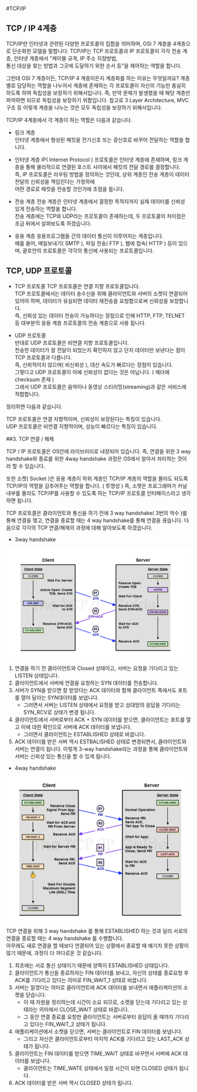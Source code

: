 #TCP/IP

## TCP / IP 4계층   
TCP/IP란 인터넷과 관련된 다양한 프로토콜의 집합을 의미하며, OSI 7 계층을 4계층으로 단순화한 모델을 말합니다.
TCP/IP는 TCP 프로토콜과 IP 프로토콜이 각각 전송 계층, 인터넷 계층에서 "케이블 규격, IP 주소 지정방법,   
통신 대상을 찾는 방법과 그곳에 도달하기 위한 순서 등"을 제어하는 역할을 합니다.

그런데 OSI 7 계층이든, TCP/IP 4 계층이든지 계층화를 하는 이유는 무엇일까요?
계층별로 담당하는 역할을 나누어서 계층에 존재하는 각 프로토콜이 자신의 기능만 충실히 하도록 하여 독립성을 보장하기 위해서입니다.
즉, 만약 문제가 발생했을 때 해당 계층만 파악하면 되므로 독립성을 보장하기 위함입니다.
참고로 3 Layer Architecture, MVC 구조 등 이렇게 계층을 나누는 것은 모두 독립성을 보장하기 위해서입니다.


TCP/IP 4계층에서 각 계층이 하는 역할은 다음과 같습니다.

- 링크 계층  
인터넷 계층에서 형성된 패킷을 전기신호 또는 광신호로 바꾸어 전달하는 역할을 합니다.

- 인터넷 계층
IP( Internet Protocol ) 프로토콜은 인터넷 계층에 존재하며, 링크 계층을 통해 물리적으로 연결된 호스트 사이에서 패킷의 전달 경로를 결정합니다.  
즉, IP 프로토콜은 라우팅 방법을 정의하는 것인데, 상위 계층인 전송 계층이 데이터 전달의 신뢰성을 책임진다는 가정하에  
어떤 경로로 패킷을 전송할 것인가에 초점을 둡니다.

- 전송 계층
전송 계층은 인터넷 계층에서 결정한 목적지까지 실제 데이터를 신뢰성 있게 전송하는 역할을 합니다.  
전송 계층에는 TCP와 UDP라는 프로토콜이 존재하는데, 두 프로토콜의 차이점은 조금 뒤에서 살펴보도록 하겠습니다.  

- 응용 계층
응용프로그램들 간의 데이터 통신이 이루어지는 계층입니다.  
예를 들어, 메일보내기( SMTP ), 파일 전송( FTP ), 웹에 접속( HTTP ) 등이 있으며, 괄호안의 프로토콜은 각각의 통신에 사용되는 프로토콜입니다.  

## TCP, UDP 프로토콜

- TCP 프로토콜
TCP 프로토콜은 연결 지향 프로토콜입니다.  
TCP 프로토콜에서는 데이터 송수신을 위해 클라이언트와 서버의 소켓이 연결되어 있어야 하며, 데이터가 유실되면 데이터 재전송을 요청함으로써 신뢰성을 보장합니다.  
즉, 신뢰성 있는 데이터 전송이 가능하다는 장점으로 인해 HTTP, FTP, TELNET 등 대부분의 응용 계층 프로토콜의 전송 계층으로 사용 됩니다.  

- UDP 프로토콜  
반대로 UDP 프로토콜은 비연결 지향 프로토콜입니다.  
전송한 데이터가 잘 전달이 되었는지 확인하지 않고 단지 데이터만 보낸다는 점이 TCP 프로토콜과 다릅니다.  
즉, 신뢰적이지 않으며( 비신뢰성 ), 대신 속도가 빠르다는 장점이 있습니다.  
그렇다고 UDP 프로토콜이 아예 신뢰성이 없다는 것은 아닙니다. ( 헤더에 checksum 존재 )  
그래서 UDP 프로토콜은 음악이나 동영상 스티리밍(streaming)과 같은 서비스에 적합합니다.  

정리하면 다음과 같습니다.

TCP 프로토콜은 연결 지향적이며, 신뢰성이 보장된다는 특징이 있습니다.  
UDP 프로토콜은 비연결 지향적이며, 성능이 빠르다는 특징이 있습니다.  

##3. TCP 연결 / 해제
  
TCP / IP 프로토콜은 OS안에 라이브러리로 내장되어 있습니다.
즉, 연결을 위한 3 way handshake와 종료를 위한 4way handshake 과정은 OS에서 알아서 처리하는 것이라 할 수 있습니다.
  
또한 소켓( Socket )은 응용 계층이 하위 계층인 TCP/IP 계층의 역할을 몰라도 되도록 TCP/IP의 역할을 감추어주는 역할을 합니다. ( 투명성 )
즉, 소켓은 프로그래머가 커널 내부를 몰라도 TCP/IP를 사용할 수 있도록 하는 TCP/IP 프로토콜 인터페이스라고 생각하면 됩니다.
  
TCP 프로토콜은 클라이언트와 통신을 하기 전에 3 way handshake( 3번의 악수 )를 통해 연결을 맺고, 연결을 종료할 때는 4 way handshake를 통해 연결을 끊습니다.
다음으로 각각의 TCP 연결/해제의 과정에 대해 알아보도록 하겠습니다.

- 3way handshake

![3way](../img/3way.png)
1) 연결을 하기 전 클라이언트와 Closed 상태이고, 서버는 요청을 기다리고 있는 LISTEN 상태입니다.
2) 클라이언트에서 서버에 연결을 요청하는 SYN 데이터를 전송합니다.
3) 서버가 SYN을 받으면 잘 받았다는 ACK 데이터와 함께 클라이언트 쪽에서도 포트를 열어 달라는 SYN데이터를 보냅니다.
    - 그러면서 서버는 LISTEN 상태에서 요청을 받고 상대방의 응답을 기다리는 SYN_RCV로 상태가 변경 됩니다.
4) 클라이언트에서 서버로부터 ACK + SYN 데이터를 받으면, 클라이언트는 포트를 열고 이에 대한 확인으로 서버에 ACK 데이터를 보냅니다.
    - 그러면서 클라이언트는 ESTABLISHED 상태로 바꿉니다.
5) ACK 데이터를 받은 서버 역시 ESTBALISHED 상태로 변경되면서, 클라이언트와 서버는 연결이 됩니다.
이렇게 3-way handshake라는 과정을 통해 클라이언트와 서버는 신뢰성 있는 통신을 할 수 있게 됩니다.  


- 4way handshake

![4way](../img/4way.png)


TCP 연결을 위해 3 way handshake 를 통해 ESTABLISHED 하는 것과 달리 서로의 연결을 종료할 때는 4 way handshake 를 수행합니다.  
아무래도 새로 연결을 할 때보다 연결되어 있는 상황에서 종료할 때 예기치 못한 상황이 많기 때문에, 과정이 더 까다로운 것 같습니다.

1) 최초에는 서로 통신 상태이기 때문에 양쪽이 ESTABLISHED 상태입니다.
2) 클라이언트가 통신을 종료하자는 FIN 데이터를 보내고, 자신의 상태를 종료요청 후 ACK를 기다리고 있다는 의미로 FIN_WAIT_1 상태로 바꿉니다.
3) 서버는 알겠다는 의미로 클라이언트에 ACK 데이터를 보내면서 애플리케이션의 소켓을 닫습니다.
    - 이 때 자원을 정리하는데 시간이 소요 되므로, 소켓을 닫는데 기다리고 있는 상태라는 의미에서 CLOSE_WAIT 상태로 바꿉니다.
    - 그 동안 연결 종료를 요청한 클라이언트는 서버로부터 응답이 올 때까지 기다리고 있다는 FIN_WAIT_2 상태가 됩니다.
4) 애플리케이션에서 소켓을 닫으면, 서버는 클라이언트로 FIN 데이터를 보냅니다.
    - 그리고 자신은 클라이언트로부터 마지막 ACK를 기다리고 있는 LAST_ACK 상태가 됩니다.
5) 클라이언트는 FIN 데이터를 받으면 TIME_WAIT 상태로 바꾸면서 서버에 ACK 데이터를 보냅니다.
    - 클라이언트는 TIME_WATE 상태에서 일정 시간이 되면 CLOSED 상태가 됩니다.
6) ACK 데이터를 받은 서버 역시 CLOSED 상태가 됩니다.